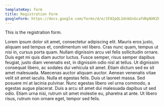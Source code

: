 ```yaml
---
templateKey: form
title: Registration Form
googleForm: https://docs.google.com/forms/d/e/1FAIpQLSdnbGnGcafdKpNXKZ83mcDnF8lMJ-awaM0-j-135d1RFEC_jQ/viewform?usp=sf_link
---
```

This is the registration form. 

Lorem ipsum dolor sit amet, consectetur adipiscing elit. Mauris eros justo, aliquam sed tempus et, condimentum vel libero. Cras nunc quam, tempus ut nisi in, cursus porta quam. Nullam dignissim arcu vel felis sollicitudin ornare. Duis eget mi quis diam auctor luctus. Fusce semper, risus semper dapibus feugiat, justo diam venenatis est, in dignissim odio nisl at tellus. Ut dignissim consequat libero, ac sodales dui vehicula sit amet. Etiam dictum sed ex sit amet malesuada. Maecenas auctor aliquam auctor. Aenean venenatis vitae velit sit amet iaculis. Nulla et egestas felis. Duis ut laoreet massa. Sed posuere mi at lacinia pulvinar. Nunc egestas libero vel urna commodo, a egestas augue placerat. Duis a arcu sit amet dui malesuada dapibus ut sed odio. Etiam urna nisi, rutrum sit amet molestie eu, pharetra at ante. Ut libero risus, rutrum non ornare eget, tempor sed felis.
